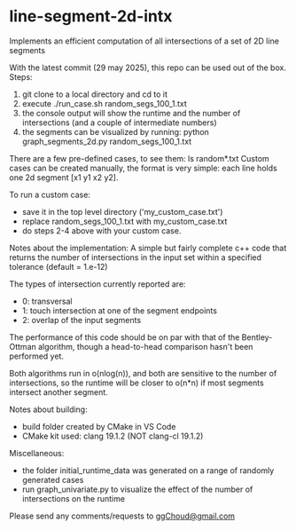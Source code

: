 # line-segment-2d-intx
Implements an efficient computation of all intersections of a set of 2D line segments

With the latest commit (29 may 2025), this repo can be used out of the box.
Steps:
1. git clone to a local directory and cd to it
2. execute ./run_case.sh random_segs_100_1.txt
3. the console output will show the runtime and the number of intersections (and a couple of intermediate numbers)
4. the segments can be visualized by running: python graph_segments_2d.py random_segs_100_1.txt

There are a few pre-defined cases, to see them: ls random*.txt
Custom cases can be created manually, the format is very simple: each line holds one 2d segment [x1 y1 x2 y2].

To run a custom case:
- save it in the top level directory ('my_custom_case.txt')
- replace random_segs_100_1.txt with my_custom_case.txt
- do steps 2-4 above with your custom case.

Notes about the implementation:
A simple but fairly complete c++ code that returns the number of intersections in the input set within a specified tolerance (default = 1.e-12)

The types of intersection currently reported are:
- 0: transversal
- 1: touch intersection at one of the segment endpoints
- 2: overlap of the input segments

The performance of this code should be on par with that of the Bentley-Ottman algorithm, though a head-to-head comparison hasn't been performed yet.

Both algorithms run in o(nlog(n)), and both are sensitive to the number of intersections, so the runtime will be closer to o(n*n) if most segments intersect another segment.

Notes about building:
- build folder created by CMake in VS Code
- CMake kit used: clang 19.1.2 (NOT clang-cl 19.1.2)

Miscellaneous:
- the folder initial_runtime_data was generated on a range of randomly generated cases
- run graph_univariate.py to visualize the effect of the number of intersections on the runtime

Please send any comments/requests to ggChoud@gmail.com
